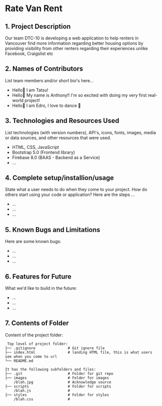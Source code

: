 # Rate Van Rent

## 1. Project Description

Our team DTC-10 is developing a web application to help renters in Vancouver find more information regarding better housing options by providing visibility from other renters regarding their experiences unlike Facebook, Craigslist etc

## 2. Names of Contributors

List team members and/or short bio's here...

-   Hello👋 I am Tatsu!
-   Hello👋 My name is Anthony!! I'm so excited with doing my very first real-world project!
-   Hello👋 I am Edro, I love to dance 🕺

## 3. Technologies and Resources Used

List technologies (with version numbers), API's, icons, fonts, images, media or data sources, and other resources that were used.

-   HTML, CSS, JavaScript
-   Bootstrap 5.0 (Frontend library)
-   Firebase 8.0 (BAAS - Backend as a Service)
-   ...

## 4. Complete setup/installion/usage

State what a user needs to do when they come to your project. How do others start using your code or application?
Here are the steps ...

-   ...
-   ...
-   ...

## 5. Known Bugs and Limitations

Here are some known bugs:

-   ...
-   ...
-   ...

## 6. Features for Future

What we'd like to build in the future:

-   ...
-   ...
-   ...

## 7. Contents of Folder

Content of the project folder:

```
 Top level of project folder:
├── .gitignore               # Git ignore file
├── index.html               # landing HTML file, this is what users see when you come to url
└── README.md

It has the following subfolders and files:
├── .git                     # Folder for git repo
├── images                   # Folder for images
    /blah.jpg                # Acknowledge source
├── scripts                  # Folder for scripts
    /blah.js                 #
├── styles                   # Folder for styles
    /blah.css                #



```
